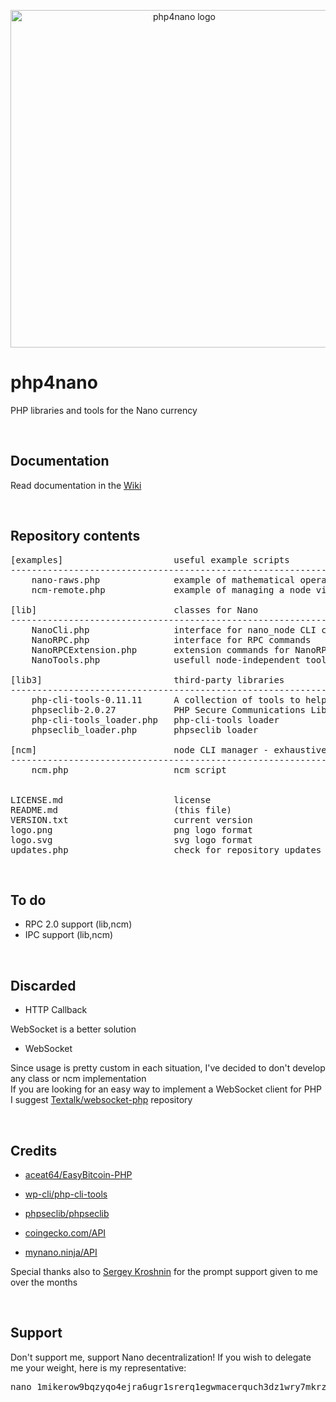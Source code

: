 <p align="center">
	<img width="540" alt="php4nano logo" src="https://raw.githubusercontent.com/mikerow/php4nano/master/logo.png">
</p>

# php4nano
PHP libraries and tools for the Nano currency

<br/>

## Documentation

Read documentation in the [Wiki](https://github.com/mikerow/php4nano/wiki)

<br/>

## Repository contents

<pre>
[examples]                     useful example scripts
---------------------------------------------------------------------------------------
    nano-raws.php              example of mathematical operations with raw amounts
    ncm-remote.php             example of managing a node via SSH using a script and ncm

[lib]                          classes for Nano
---------------------------------------------------------------------------------------
    NanoCli.php                interface for nano_node CLI commands
    NanoRPC.php                interface for RPC commands
    NanoRPCExtension.php       extension commands for NanoRPC.php
    NanoTools.php              usefull node-independent tools for Nano
	
[lib3]                         third-party libraries
---------------------------------------------------------------------------------------
    php-cli-tools-0.11.11      A collection of tools to help with PHP command line utilities
    phpseclib-2.0.27           PHP Secure Communications Library
	php-cli-tools_loader.php   php-cli-tools loader
	phpseclib_loader.php       phpseclib loader

[ncm]                          node CLI manager - exhaustively manage Nano node using bash
---------------------------------------------------------------------------------------
    ncm.php                    ncm script


LICENSE.md                     license
README.md                      (this file)
VERSION.txt                    current version
logo.png                       png logo format
logo.svg                       svg logo format
updates.php                    check for repository updates
</pre>

<br/>

## To do

* RPC 2.0 support (lib,ncm)
* IPC support (lib,ncm)

<br/>

## Discarded

* HTTP Callback

WebSocket is a better solution

* WebSocket

Since usage is pretty custom in each situation, I've decided to don't develop any class or ncm implementation<br/>
If you are looking for an easy way to implement a WebSocket client for PHP I suggest [Textalk/websocket-php](https://github.com/Textalk/websocket-php) repository

<br/>

## Credits

* [aceat64/EasyBitcoin-PHP](https://github.com/aceat64/EasyBitcoin-PHP)
* [wp-cli/php-cli-tools](https://github.com/wp-cli/php-cli-tools)
* [phpseclib/phpseclib](https://github.com/phpseclib/phpseclib)

* [coingecko.com/API](https://www.coingecko.com/en/api)
* [mynano.ninja/API](https://mynano.ninja/api)

Special thanks also to [Sergey Kroshnin](https://github.com/SergiySW) for the prompt support given to me over the months

<br/>

## Support

Don't support me, support Nano decentralization! If you wish to delegate me your weight, here is my representative:
<pre>
nano_1mikerow9bqzyqo4ejra6ugr1srerq1egwmacerquch3dz1wry7mkrz4768m
</pre>